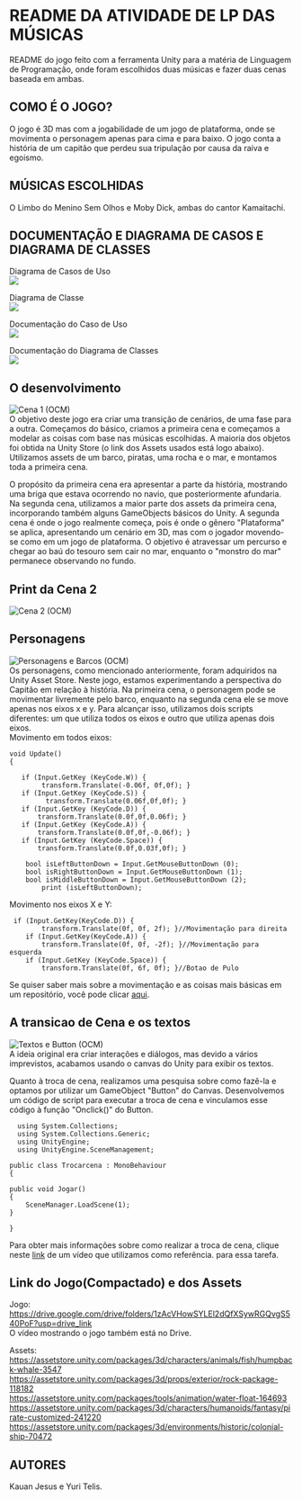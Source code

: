 # README DA ATIVIDADE DE LP DAS MÚSICAS
README do jogo feito com a ferramenta Unity para a matéria de Linguagem de Programação, onde foram escolhidos duas músicas e fazer duas cenas baseada em ambas.
## COMO É O JOGO?
O jogo é 3D mas com a jogabilidade de um jogo de plataforma, onde se movimenta o personagem apenas para cima e para baixo. O jogo conta a história de um capitão que perdeu sua tripulação por causa da raiva e egoismo.
## MÚSICAS ESCOLHIDAS
O Limbo do Menino Sem Olhos e Moby Dick, ambas do cantor Kamaitachi.

## DOCUMENTAÇÃO E DIAGRAMA DE CASOS E DIAGRAMA DE CLASSES
Diagrama de Casos de Uso
<br><img src="img/usecasediagram.png">

Diagrama de Classe
<br><img src="img/classdiagram.png">

Documentação do Caso de Uso
<br><img src="img/usecase.png">

Documentação do Diagrama de Classes
<br><img src="img/class.png">

## O desenvolvimento

![Cena 1 (OCM)](https://github.com/yuritelis/atvmusicalp/assets/127852225/359f6b0e-24a4-4584-af9e-fe1d15caf55b)<br>
O objetivo deste jogo era criar uma transição de cenários, de uma fase para a outra. Começamos do básico, criamos a primeira cena e começamos a modelar as coisas com base nas músicas escolhidas. A maioria dos objetos foi obtida na Unity Store (o link dos Assets usados está logo abaixo). Utilizamos assets de um barco, piratas, uma rocha e o mar, e montamos toda a primeira cena.

O propósito da primeira cena era apresentar a parte da história, mostrando uma briga que estava ocorrendo no navio, que posteriormente afundaria. Na segunda cena, utilizamos a maior parte dos assets da primeira cena, incorporando também alguns GameObjects básicos do Unity. A segunda cena é onde o jogo realmente começa, pois é onde o gênero "Plataforma" se aplica, apresentando um cenário em 3D, mas com o jogador movendo-se como em um jogo de plataforma. O objetivo é atravessar um percurso e chegar ao baú do tesouro sem cair no mar, enquanto o "monstro do mar" permanece observando no fundo.<br>
## Print da Cena 2
![Cena 2 (OCM)](https://github.com/yuritelis/atvmusicalp/assets/127852225/afb98124-d02d-4022-8dbb-47818ff20880)

## Personagens 
![Personagens e Barcos (OCM)](https://github.com/yuritelis/atvmusicalp/assets/127852225/913c1d4f-8b5c-4bb7-b01d-c5be8bdeee90)<br>
Os personagens, como mencionado anteriormente, foram adquiridos na Unity Asset Store. Neste jogo, estamos experimentando a perspectiva do Capitão em relação à história. Na primeira cena, o personagem pode se movimentar livremente pelo barco, enquanto na segunda cena ele se move apenas nos eixos x e y. Para alcançar isso, utilizamos dois scripts diferentes: um que utiliza todos os eixos e outro que utiliza apenas dois eixos.<br>
Movimento em todos eixos:<br>

    void Update()
    {
        
       if (Input.GetKey (KeyCode.W)) {
            transform.Translate(-0.06f, 0f,0f); } 
       if (Input.GetKey (KeyCode.S)) {
             transform.Translate(0.06f,0f,0f); }
       if (Input.GetKey (KeyCode.D)) {
           transform.Translate(0.0f,0f,0.06f); } 
       if (Input.GetKey (KeyCode.A)) {
           transform.Translate(0.0f,0f,-0.06f); } 
       if (Input.GetKey (KeyCode.Space)) {
           transform.Translate(0.0f,0.03f,0f); } 

        bool isLeftButtonDown = Input.GetMouseButtonDown (0);
        bool isRightButtonDown = Input.GetMouseButtonDown (1);
        bool isMiddleButtonDown = Input.GetMouseButtonDown (2);
            print (isLeftButtonDown);

Movimento nos eixos X e Y:

     if (Input.GetKey(KeyCode.D)) { 
			transform.Translate(0f, 0f, 2f); }//Movimentação para direita 
		if (Input.GetKey(KeyCode.A)) { 
			transform.Translate(0f, 0f, -2f); }//Movimentação para esquerda
        if (Input.GetKey (KeyCode.Space)) {
			transform.Translate(0f, 6f, 0f); }//Botao de Pulo

Se quiser saber mais sobre a movimentação e as coisas mais básicas em um repositório, você pode clicar [aqui](https://github.com/KauanJesusJD/Broto-Mortal).

## A transicao de Cena e os textos
![Textos e Button (OCM)](https://github.com/yuritelis/atvmusicalp/assets/127852225/abbd9104-cbcd-4f98-8140-d8f65d98d748)<br>
A ideia original era criar interações e diálogos, mas devido a vários imprevistos, acabamos usando o canvas do Unity para exibir os textos.

Quanto à troca de cena, realizamos uma pesquisa sobre como fazê-la e optamos por utilizar um GameObject "Button" do Canvas. Desenvolvemos um código de script para executar a troca de cena e vinculamos esse código à função "Onclick()" do Button.

      using System.Collections;
      using System.Collections.Generic;
      using UnityEngine;
      using UnityEngine.SceneManagement;

    public class Trocarcena : MonoBehaviour
    {
    
	public void Jogar()
	{
		SceneManager.LoadScene(1);
	}
    
    }

Para obter mais informações sobre como realizar a troca de cena, clique neste [link](https://www.youtube.com/watch?v=9cVs70Wzzo8) de um vídeo que utilizamos como referência. para essa tarefa.

## Link do Jogo(Compactado) e dos Assets
Jogo:
https://drive.google.com/drive/folders/1zAcVHowSYLEl2dQfXSywRGQvgS540PoF?usp=drive_link<br>
O vídeo mostrando o jogo também está no Drive.



Assets:<br>
https://assetstore.unity.com/packages/3d/characters/animals/fish/humpback-whale-3547<br>
https://assetstore.unity.com/packages/3d/props/exterior/rock-package-118182<br>
https://assetstore.unity.com/packages/tools/animation/water-float-164693<br>
https://assetstore.unity.com/packages/3d/characters/humanoids/fantasy/pirate-customized-241220<br>
https://assetstore.unity.com/packages/3d/environments/historic/colonial-ship-70472<br>

## AUTORES
Kauan Jesus e Yuri Telis.
